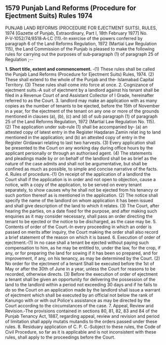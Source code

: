 ## 1579 Punjab Land Reforms (Procedure for Ejectment Suits) Rules 1974
 
PUNJAB LAND REFORMS (PROCEDURE FOR EJECTMENT
SUITS), RULES, 1974
[Gazette of Punjab, Extraordinary, Part I, 18th February 1977]
No. P‑V‑1052/74/8518‑A‑LC (11).‑In exercise of the powers conferred by paragraph 6 of the Land Reforms Regulation, 1972 (Martial Law Regulation 115), the Land Commission of the Punjab is pleased to make the following rules for carrying out the purposes of sub‑paragraph (1) of paragraph 25 of Regulation ;--

**1. Short title, extent and commencement.**
‑(1) These rules shall be called the Punjab Land Reforms (Procedure for Ejectment Suits) Rules, 1974.
   (2) These shall extend to the whole of the Punjab and the‑ Islamabad Capital Territory.
   (3) These rules shall come into force at once.
2. Cognizance of ejectment suits.‑A suit of ejectment by a landlord against his tenant shall be filed in a Revenue Court of and Assistant Collector of I Grade, hereinafter referred to as the Court.
3. landlord may make an application with as many copies as the number of tenants to be ejected, before the 15th of November in a year, for the ejectment of the tenant on any one or more of the grounds mentioned in clauses (a), (b), (c) and (d) of sub paragraph (1) of paragraph 25 of the Land Reforms Regulation, 1972 (Martial Law Regulation No. 115).
   (2) The application under sub‑rule (1) shall be accompanied by‑
   (a) an attested copy of latest entry in the Register Haqdaran Zamin relat ing to land mentioned in the application; and
   (b) an attested copy of entry in the Register Girdawari relating to last two harvests.
   (3) Every application shall be presented to the Court on any working day during office hours by the applicant personally or through an authorised agent.
   (4) The statements and pleadings made by or on behalf of the landlord shall be as brief as the nature of the case admits and shall not be argumentative, but shall be confined as much as possible, to simple and concise narrative of the facts.
4. Rules of procedure.‑(1) On receipt of the application of a landlord the Court shall if the application is in order and not open to objection, cause a notice, with a copy of the application, to be served on every tenant separately, to show causes why he shall not be ejected from his tenancy or such portion thereof as is mentioned in the application.
   (2) The notice shall specify the name of the landlord on whom application it has been issued and shall give description of the land to which it relates.
   (3) The Court, after hearing the parties, on a date fixed for the purpose, and after making such enquiries as it may consider necessary, shall pass an order directing the tenant to be ejected or the notice to be discharged, as the case may be.
5. Contents of order of the Court.‑In every proceeding in which an order is passed on merits after inquiry, the Court making the order shall also record a brief statement of the reason on which it is based.
6. Execution of order of ejectment.‑(1) In no case shall a tenant be ejected without paying such compensation to him, as he may be entitled to, under the law, for the crop, if any, or for preparing the land for sowing if it has been so prepared, and for improvement, if any, on his tenancy, as may be determined by the Court.
   (2) No order for the ejectment of a tenant Shall be executed before the 1st of May or after the 30th of June in a year, unless the Court for reasons to be recorded, otherwise directs.
   (3) Before the execution of order of ejectment a tenant shall be given an opportunity for delivering the possession of the land to the landlord within a period not exceeding 30 days and if he fails to do so the Court on an application made by the landlord shall issue a warrant of ejectment which shall be executed by an official not below the rank of Kanungo with or with out Police's assistance as may be directed by the Court according to the circumstances of the case.
7. Appeal, Review arid Revision.‑The provisions contained in sections 80, 81, 82, 83 and 84 of the Punjab Tenancy Act, 1887, regarding appeal, review and revision and period of limitation shall apply mutatis mutandis to the orders passed under these rules.
8. Residuary application of C. P. C.‑Subject to these rules, the Code of Civil Procedure, so far as it is applicable and is not inconsistent with these rules, shall apply to the proceedings before the Court.

